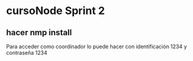 # cursoNode Sprint 2
## hacer nmp install

Para acceder como coordinador lo puede hacer con identificación 1234 y contraseña 1234
